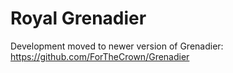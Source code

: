 # Royal Grenadier
Development moved to newer version of Grenadier: https://github.com/ForTheCrown/Grenadier
